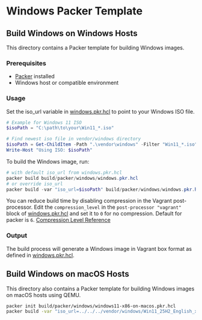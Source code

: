 # Windows Packer Template

## Build Windows on Windows Hosts

This directory contains a Packer template for building Windows images.

### Prerequisites

- [Packer](https://www.packer.io/downloads) installed
- Windows host or compatible environment

### Usage

Set the iso_url variable in [windows.pkr.hcl](windows.pkr.hcl) to point to your Windows ISO file.

```powershell
# Example for Windows 11 ISO
$isoPath = "C:\path\to\your\Win11_*.iso"

# Find newest iso file in vendor/windows directory
$isoPath = Get-ChildItem -Path ".\vendor\windows" -Filter "Win11_*.iso" | Sort-Object LastWriteTime -Descending | Select-Object -First 1 | Select-Object -ExpandProperty FullName
Write-Host "Using ISO: $isoPath"
```

To build the Windows image, run:

```powershell
# with default iso_url from windows.pkr.hcl
packer build build/packer/windows/windows.pkr.hcl
# or override iso_url
packer build -var "iso_url=$isoPath" build/packer/windows/windows.pkr.hcl
```

You can reduce build time by disabling compression in the Vagrant post-processor. Edit the `compression_level` in the `post-processor "vagrant"` block of [windows.pkr.hcl](windows.pkr.hcl) and set it to `0` for no compression.
Default for packer is `6`.
[Compression Level Reference](https://developer.hashicorp.com/packer/docs/post-processors/compress#compression_level)

### Output

The build process will generate a Windows image in Vagrant box format as defined in [windows.pkr.hcl](windows.pkr.hcl).

## Build Windows on macOS Hosts
This directory also contains a Packer template for building Windows images on macOS hosts using QEMU.

```bash
packer init build/packer/windows/windows11-x86-on-macos.pkr.hcl
packer build -var "iso_url=../../../vendor/windows/Win11_25H2_English_x64.iso" build/packer/windows/windows11-x86-on-macos.pkr.hcl